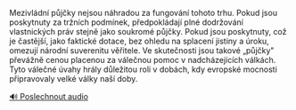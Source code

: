 
Mezivládní půjčky nejsou náhradou za fungování tohoto trhu. Pokud jsou poskytnuty za tržních podmínek, předpokládají plné dodržování vlastnických práv stejně jako soukromé půjčky. Pokud jsou poskytnuty, což je častější, jako faktické dotace, bez ohledu na splacení jistiny a úroku, omezují národní suverenitu věřitele. Ve skutečnosti jsou takové „půjčky" převážně cenou placenou za válečnou pomoc v nadcházejících válkách. Tyto válečné úvahy hrály důležitou roli v dobách, kdy evropské mocnosti připravovaly velké války naší doby.

[🔊 Poslechnout audio](/data/7-paragraphs/audio/chapter_93/para_005-Mezivldn-pjky-nejsou-nhradou-za-fungovn-toh.mp3)
